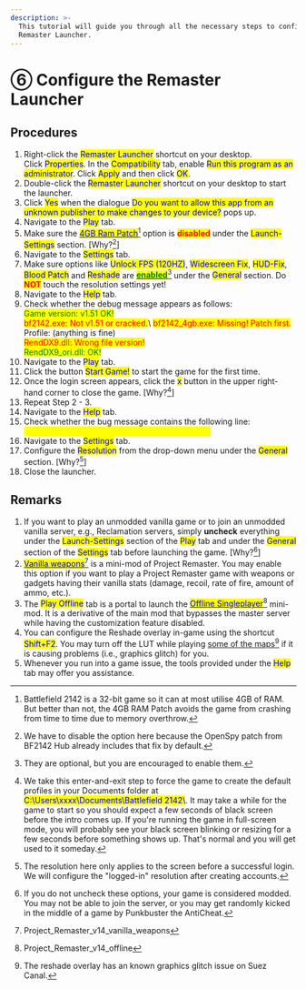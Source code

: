 ```yaml
---
description: >-
  This tutorial will guide you through all the necessary steps to configure the
  Remaster Launcher.
---
```


# ⑥ Configure the Remaster Launcher

## Procedures

1. Right-click the <mark style="color:blue;">Remaster Launcher</mark> shortcut on your desktop. \
   Click <mark style="color:blue;">Properties</mark>. In the <mark style="color:blue;">Compatibility</mark> tab, enable <mark style="color:blue;">Run this program as an administrator</mark>. Click <mark style="color:blue;">Apply</mark> and then click <mark style="color:blue;">OK</mark>.
2. Double-click the <mark style="color:blue;">Remaster Launcher</mark> shortcut on your desktop to start the launcher.
3. Click <mark style="color:blue;">Yes</mark> when the dialogue <mark style="color:blue;">Do you want to allow this app from an unknown publisher to make changes to your device?</mark> pops up.
4. Navigate to the <mark style="color:blue;">Play</mark> tab.
5. Make sure the [<mark style="color:blue;">4GB Ram Patch</mark>](#user-content-fn-1)[^1] option is <mark style="color:red;">**disabled**</mark> under the <mark style="color:blue;">Launch-Settings</mark> section. \[Why?[^2]]
6. Navigate to the <mark style="color:blue;">Settings</mark> tab.
7. Make sure options like <mark style="color:blue;">Unlock FPS (120HZ)</mark>, <mark style="color:blue;">Widescreen Fix</mark>, <mark style="color:blue;">HUD-Fix</mark>, <mark style="color:blue;">Blood Patch</mark> and <mark style="color:blue;">Reshade</mark> are [<mark style="color:green;">**enabled**</mark>](#user-content-fn-3)[^3] under the <mark style="color:blue;">General</mark> section. Do <mark style="color:red;">**NOT**</mark> touch the resolution settings yet!
8. Navigate to the <mark style="color:blue;">Help</mark> tab.
9. Check whether the debug message appears as follows:\
   <mark style="color:green;">Game version: v1.51 OK!</mark>\
   <mark style="color:red;">bf2142.exe: Not v1.51 or cracked.</mark>\ <mark style="color:red;">bf2142\_4gb.exe: Missing! Patch first.</mark>\
   Profile: (anything is fine)\
   <mark style="color:red;">RendDX9.dll: Wrong file version!</mark>\
   <mark style="color:green;">RendDX9\_ori.dll: OK!</mark>
10. Navigate to the <mark style="color:blue;">Play</mark> tab.&#x20;
11. Click the button <mark style="color:blue;">Start Game!</mark> to start the game for the first time.
12. Once the login screen appears, click the <mark style="color:blue;">x</mark> button in the upper right-hand corner to close the game. \[Why?[^4]]
13. Repeat Step 2 - 3.
14. Navigate to the <mark style="color:blue;">Help</mark> tab.
15. Check whether the bug message contains the following line:\
    <mark style="color:yellow;">Profile: Found, delete if stuck with a black screen.</mark>
16. Navigate to the <mark style="color:blue;">Settings</mark> tab.
17. Configure the <mark style="color:blue;">Resolution</mark> from the drop-down menu under the <mark style="color:blue;">General</mark> section. \[Why?[^5]]
18. Close the launcher.

## Remarks

1. If you want to play an unmodded vanilla game or to join an unmodded vanilla server, e.g., Reclamation servers, simply **uncheck** everything under the <mark style="color:blue;">Launch-Settings</mark> section of the <mark style="color:blue;">Play</mark> tab and under the <mark style="color:blue;">General</mark> section of the <mark style="color:blue;">Settings</mark> tab before launching the game. \[Why?[^6]]
2. [<mark style="color:blue;">Vanilla weapons</mark>](#user-content-fn-7)[^7] is a mini-mod of Project Remaster. You may enable this option if you want to play a Project Remaster game with weapons or gadgets having their vanilla stats (damage, recoil, rate of fire, amount of ammo, etc.).
3. The <mark style="color:blue;">Play Offline</mark> tab is a portal to launch the [<mark style="color:blue;">Offline Singleplayer</mark>](#user-content-fn-8)[^8] mini-mod. It is a derivative of the main mod that bypasses the master server while having the customization feature disabled.
4. You can configure the Reshade overlay in-game using the shortcut <mark style="color:blue;">Shift+F2</mark>. You may turn off the LUT while playing [some of the maps](#user-content-fn-9)[^9] if it is causing problems (i.e., graphics glitch) for you.
5. Whenever you run into a game issue, the tools provided under the <mark style="color:blue;">Help</mark> tab may offer you assistance.

[^1]: Battlefield 2142 is a 32-bit game so it can at most utilise 4GB of RAM. But better than not, the 4GB RAM Patch avoids the game from crashing from time to time due to memory overthrow.

[^2]: We have to disable the option here because the OpenSpy patch from BF2142 Hub already includes that fix by default.

[^3]: They are optional, but you are encouraged to enable them.

[^4]: We take this enter-and-exit step to force the game to create the default profiles in your Documents folder at <mark style="color:blue;">C:\Users\xxxx\Documents\Battlefield 2142\\</mark>. It may take a while for the game to start so you should expect a few seconds of black screen before the intro comes up. If you're running the game in full-screen mode, you will probably see your black screen blinking or resizing for a few seconds before something shows up. That's normal and you will get used to it someday.

[^5]: The resolution here only applies to the screen before a successful login. We will configure the "logged-in" resolution after creating accounts.

[^6]: If you do not uncheck these options, your game is considered modded. You may not be able to join the server, or you may get randomly kicked in the middle of a game by Punkbuster the AntiCheat.

[^7]: Project\_Remaster\_v14\_vanilla\_weapons

[^8]: Project\_Remaster\_v14\_offline

[^9]: The reshade overlay has an known graphics glitch issue on Suez Canal.
